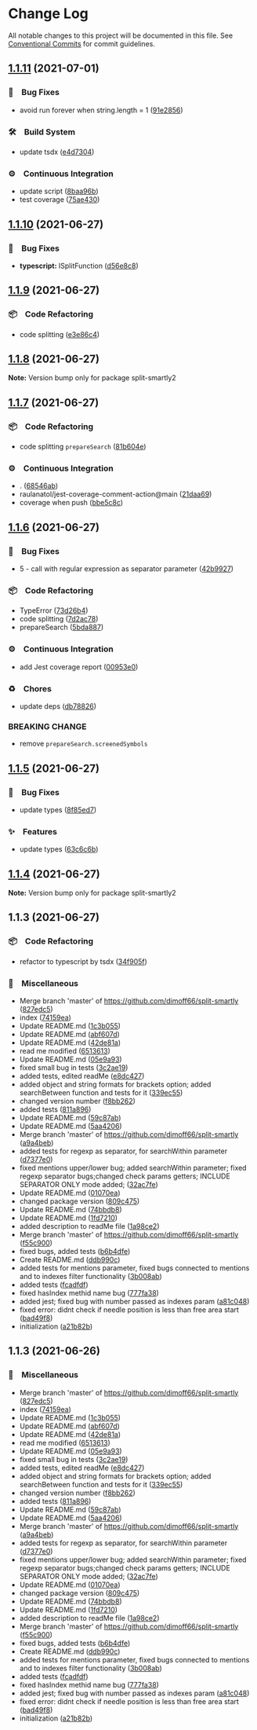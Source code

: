 # Change Log

All notable changes to this project will be documented in this file.
See [Conventional Commits](https://conventionalcommits.org) for commit guidelines.

## [1.1.11](https://github.com/bluelovers/split-smartly/compare/split-smartly2@1.1.10...split-smartly2@1.1.11) (2021-07-01)


### 🐛　Bug Fixes

* avoid run forever when string.length = 1 ([91e2856](https://github.com/bluelovers/split-smartly/commit/91e2856556d5203b4a71186caf1acc855ba3776c))


### 🛠　Build System

* update tsdx ([e4d7304](https://github.com/bluelovers/split-smartly/commit/e4d7304f6a74b61e7c7c2c34b0b3a8d003f7b247))


### ⚙️　Continuous Integration

* update script ([8baa96b](https://github.com/bluelovers/split-smartly/commit/8baa96bfbd93fe5ef07e61a61ee57345122ea7c0))
* test coverage ([75ae430](https://github.com/bluelovers/split-smartly/commit/75ae430f7e1253e349ca4c345b696fb96253c19c))





## [1.1.10](https://github.com/bluelovers/split-smartly/compare/split-smartly2@1.1.9...split-smartly2@1.1.10) (2021-06-27)


### 🐛　Bug Fixes

* **typescript:** ISplitFunction ([d56e8c8](https://github.com/bluelovers/split-smartly/commit/d56e8c81fd7fcf426cf457008388317f43879c4b))





## [1.1.9](https://github.com/bluelovers/split-smartly/compare/split-smartly2@1.1.8...split-smartly2@1.1.9) (2021-06-27)


### 📦　Code Refactoring

* code splitting ([e3e86c4](https://github.com/bluelovers/split-smartly/commit/e3e86c4bec487be949327c71e8ea130d95cd6533))





## [1.1.8](https://github.com/bluelovers/split-smartly/compare/split-smartly2@1.1.7...split-smartly2@1.1.8) (2021-06-27)

**Note:** Version bump only for package split-smartly2





## [1.1.7](https://github.com/bluelovers/split-smartly/compare/split-smartly2@1.1.6...split-smartly2@1.1.7) (2021-06-27)


### 📦　Code Refactoring

* code splitting `prepareSearch` ([81b604e](https://github.com/bluelovers/split-smartly/commit/81b604efb787df989bb0b8ac16060a25051276d9))


### ⚙️　Continuous Integration

* . ([68546ab](https://github.com/bluelovers/split-smartly/commit/68546abe6fecbc4b3cd32603ad8f342cb66e7c97))
* raulanatol/jest-coverage-comment-action@main ([21daa69](https://github.com/bluelovers/split-smartly/commit/21daa69e6db5ca12cd8c32d83588a356893a4ca1))
* coverage when push ([bbe5c8c](https://github.com/bluelovers/split-smartly/commit/bbe5c8cbaaac3d6e0aa099320289395781f55117))





## [1.1.6](https://github.com/bluelovers/split-smartly/compare/split-smartly2@1.1.5...split-smartly2@1.1.6) (2021-06-27)


### 🐛　Bug Fixes

* 5 - call with regular expression as separator parameter ([42b9927](https://github.com/bluelovers/split-smartly/commit/42b9927099b3a66d2c0c6ba8e31dec7deab226d3))


### 📦　Code Refactoring

* TypeError ([73d26b4](https://github.com/bluelovers/split-smartly/commit/73d26b41329f82af92cfb1fb15c46013f38b0c78))
* code splitting ([7d2ac78](https://github.com/bluelovers/split-smartly/commit/7d2ac78563ae965845f644c855da9c1569382f2c))
* prepareSearch ([5bda887](https://github.com/bluelovers/split-smartly/commit/5bda8875b76d1eb54950d0f9af956ff68ad6a47a))


### ⚙️　Continuous Integration

* add Jest coverage report ([00953e0](https://github.com/bluelovers/split-smartly/commit/00953e0f6d2b8d016ae0d6ae5a175b7f0ed4f4d0))


### ♻️　Chores

* update deps ([db78826](https://github.com/bluelovers/split-smartly/commit/db788261402197056a7266f939bbd4cee2a21aaf))


### BREAKING CHANGE

* remove `prepareSearch.screenedSymbols`





## [1.1.5](https://github.com/bluelovers/split-smartly/compare/split-smartly2@1.1.4...split-smartly2@1.1.5) (2021-06-27)


### 🐛　Bug Fixes

* update types ([8f85ed7](https://github.com/bluelovers/split-smartly/commit/8f85ed70bd3a71a86719a1b1f84c56a691a7434a))


### ✨　Features

* update types ([63c6c6b](https://github.com/bluelovers/split-smartly/commit/63c6c6b53b9eec479597f6cc6be704ccb4e73d53))





## [1.1.4](https://github.com/bluelovers/split-smartly/compare/split-smartly2@1.1.3...split-smartly2@1.1.4) (2021-06-27)

**Note:** Version bump only for package split-smartly2





## 1.1.3 (2021-06-27)


### 📦　Code Refactoring

* refactor to typescript by tsdx ([34f905f](https://github.com/dimoff66/split-smartly/commit/34f905f93302bccf092f1a0a6986e3ddc93422aa))


### 🔖　Miscellaneous

* Merge branch 'master' of https://github.com/dimoff66/split-smartly ([827edc5](https://github.com/dimoff66/split-smartly/commit/827edc5e180978f63d26a248fc36deb89578cbc1))
* index ([74159ea](https://github.com/dimoff66/split-smartly/commit/74159ead973a2d69cbd08e16fe73debfddaced04))
* Update README.md ([1c3b055](https://github.com/dimoff66/split-smartly/commit/1c3b055c1ce65b4d1e9af70a05935a387c8b434e))
* Update README.md ([abf607d](https://github.com/dimoff66/split-smartly/commit/abf607ddfa1a903391b9e836d2f9bfba5eda1790))
* Update README.md ([42de81a](https://github.com/dimoff66/split-smartly/commit/42de81adc321b4a9df0b0955afa6552f677aea26))
* read me modified ([6513613](https://github.com/dimoff66/split-smartly/commit/65136137623f3d55af9806d5a329aae6d274028f))
* Update README.md ([05e9a93](https://github.com/dimoff66/split-smartly/commit/05e9a93deb05e2fd37402b84a1d639183b0b436d))
* fixed small bug in tests ([3c2ae19](https://github.com/dimoff66/split-smartly/commit/3c2ae19374358467583de768c1f4baee107e5107))
* added tests, edited readMe ([e8dc427](https://github.com/dimoff66/split-smartly/commit/e8dc42763b786352a6b1e8ebbc7d660c9f87d633))
* added object and string formats for brackets option; added searchBetween function and tests for it ([339ec55](https://github.com/dimoff66/split-smartly/commit/339ec5593d3158bc80383b7da623c5f432e387ba))
* changed version number ([f8bb262](https://github.com/dimoff66/split-smartly/commit/f8bb262cca62d1667b6f390ba0ee05c098edf85e))
* added tests ([811a896](https://github.com/dimoff66/split-smartly/commit/811a89644ad0d3de02c7029c3aaf0fbb66dd4d24))
* Update README.md ([59c87ab](https://github.com/dimoff66/split-smartly/commit/59c87abf585ee5046868942b24d457d707eb6d2c))
* Update README.md ([5aa4206](https://github.com/dimoff66/split-smartly/commit/5aa4206f3b38a053438f305639980d816c0a544a))
* Merge branch 'master' of https://github.com/dimoff66/split-smartly ([a9a4beb](https://github.com/dimoff66/split-smartly/commit/a9a4beb4a3118a5ed6cd1099cfcf70da891260bc))
* added tests for regexp as separator, for searchWithin parameter ([d7377e0](https://github.com/dimoff66/split-smartly/commit/d7377e05ad79fbc7c716620bd6dcdafc091c7859))
* fixed mentions upper/lower bug; added searchWithin parameter; fixed regexp separator bugs;changed check params getters; INCLUDE SEPARATOR ONLY mode added; ([32ac7fe](https://github.com/dimoff66/split-smartly/commit/32ac7fe6bc91a44913f3839fed2598fa89b7ce34))
* Update README.md ([01070ea](https://github.com/dimoff66/split-smartly/commit/01070eaa8829257f797baf25cac15cde2901de5c))
* changed package version ([809c475](https://github.com/dimoff66/split-smartly/commit/809c47533c25cdf867ec3aa5cf9a8d3ff406967a))
* Update README.md ([74bbdb8](https://github.com/dimoff66/split-smartly/commit/74bbdb82abe2c4c475d685fddb2de3d279834961))
* Update README.md ([1fd7210](https://github.com/dimoff66/split-smartly/commit/1fd72103b1aaecdcbfc5bb4e2d5ad8c1be14007c))
* added description to readMe file ([1a98ce2](https://github.com/dimoff66/split-smartly/commit/1a98ce27e772c9640497c6f375ac76c386601ca7))
* Merge branch 'master' of https://github.com/dimoff66/split-smartly ([f55c900](https://github.com/dimoff66/split-smartly/commit/f55c900fe019ac449e8eda6ffa0adb8a3abbf018))
* fixed bugs, added tests ([b6b4dfe](https://github.com/dimoff66/split-smartly/commit/b6b4dfe6833f1b3bfa8238ff0460edd9d09dd954))
* Create README.md ([ddb990c](https://github.com/dimoff66/split-smartly/commit/ddb990c22f60c53e9b3ec37da239948089e83b10))
* added tests for mentions parameter, fixed bugs connected to mentions and to indexes filter functionality ([3b008ab](https://github.com/dimoff66/split-smartly/commit/3b008ab8d3bf7db0f637e7d44b8ec6287b0c91d5))
* added tests ([fcadfdf](https://github.com/dimoff66/split-smartly/commit/fcadfdf2b4c1003ece3405ed0f6ab8d32d1a37a1))
* fixed hasIndex methid name bug ([777fa38](https://github.com/dimoff66/split-smartly/commit/777fa3859fd156cac173bc8a2836d4529157a934))
* added jest; fixed bug with number passed as indexes param ([a81c048](https://github.com/dimoff66/split-smartly/commit/a81c048396ec3b84d37d716da5386961bbd1f366))
* fixed error: didnt check if needle position is less than free area start ([bad49f8](https://github.com/dimoff66/split-smartly/commit/bad49f84375ea4295647a16bd9ee10acd1b18ad6))
* initialization ([a21b82b](https://github.com/dimoff66/split-smartly/commit/a21b82b27d5cbc9a1887e245391b603114ace3f3))





## 1.1.3 (2021-06-26)


### 🔖　Miscellaneous

* Merge branch 'master' of https://github.com/dimoff66/split-smartly ([827edc5](https://github.com/dimoff66/split-smartly/commit/827edc5e180978f63d26a248fc36deb89578cbc1))
* index ([74159ea](https://github.com/dimoff66/split-smartly/commit/74159ead973a2d69cbd08e16fe73debfddaced04))
* Update README.md ([1c3b055](https://github.com/dimoff66/split-smartly/commit/1c3b055c1ce65b4d1e9af70a05935a387c8b434e))
* Update README.md ([abf607d](https://github.com/dimoff66/split-smartly/commit/abf607ddfa1a903391b9e836d2f9bfba5eda1790))
* Update README.md ([42de81a](https://github.com/dimoff66/split-smartly/commit/42de81adc321b4a9df0b0955afa6552f677aea26))
* read me modified ([6513613](https://github.com/dimoff66/split-smartly/commit/65136137623f3d55af9806d5a329aae6d274028f))
* Update README.md ([05e9a93](https://github.com/dimoff66/split-smartly/commit/05e9a93deb05e2fd37402b84a1d639183b0b436d))
* fixed small bug in tests ([3c2ae19](https://github.com/dimoff66/split-smartly/commit/3c2ae19374358467583de768c1f4baee107e5107))
* added tests, edited readMe ([e8dc427](https://github.com/dimoff66/split-smartly/commit/e8dc42763b786352a6b1e8ebbc7d660c9f87d633))
* added object and string formats for brackets option; added searchBetween function and tests for it ([339ec55](https://github.com/dimoff66/split-smartly/commit/339ec5593d3158bc80383b7da623c5f432e387ba))
* changed version number ([f8bb262](https://github.com/dimoff66/split-smartly/commit/f8bb262cca62d1667b6f390ba0ee05c098edf85e))
* added tests ([811a896](https://github.com/dimoff66/split-smartly/commit/811a89644ad0d3de02c7029c3aaf0fbb66dd4d24))
* Update README.md ([59c87ab](https://github.com/dimoff66/split-smartly/commit/59c87abf585ee5046868942b24d457d707eb6d2c))
* Update README.md ([5aa4206](https://github.com/dimoff66/split-smartly/commit/5aa4206f3b38a053438f305639980d816c0a544a))
* Merge branch 'master' of https://github.com/dimoff66/split-smartly ([a9a4beb](https://github.com/dimoff66/split-smartly/commit/a9a4beb4a3118a5ed6cd1099cfcf70da891260bc))
* added tests for regexp as separator, for searchWithin parameter ([d7377e0](https://github.com/dimoff66/split-smartly/commit/d7377e05ad79fbc7c716620bd6dcdafc091c7859))
* fixed mentions upper/lower bug; added searchWithin parameter; fixed regexp separator bugs;changed check params getters; INCLUDE SEPARATOR ONLY mode added; ([32ac7fe](https://github.com/dimoff66/split-smartly/commit/32ac7fe6bc91a44913f3839fed2598fa89b7ce34))
* Update README.md ([01070ea](https://github.com/dimoff66/split-smartly/commit/01070eaa8829257f797baf25cac15cde2901de5c))
* changed package version ([809c475](https://github.com/dimoff66/split-smartly/commit/809c47533c25cdf867ec3aa5cf9a8d3ff406967a))
* Update README.md ([74bbdb8](https://github.com/dimoff66/split-smartly/commit/74bbdb82abe2c4c475d685fddb2de3d279834961))
* Update README.md ([1fd7210](https://github.com/dimoff66/split-smartly/commit/1fd72103b1aaecdcbfc5bb4e2d5ad8c1be14007c))
* added description to readMe file ([1a98ce2](https://github.com/dimoff66/split-smartly/commit/1a98ce27e772c9640497c6f375ac76c386601ca7))
* Merge branch 'master' of https://github.com/dimoff66/split-smartly ([f55c900](https://github.com/dimoff66/split-smartly/commit/f55c900fe019ac449e8eda6ffa0adb8a3abbf018))
* fixed bugs, added tests ([b6b4dfe](https://github.com/dimoff66/split-smartly/commit/b6b4dfe6833f1b3bfa8238ff0460edd9d09dd954))
* Create README.md ([ddb990c](https://github.com/dimoff66/split-smartly/commit/ddb990c22f60c53e9b3ec37da239948089e83b10))
* added tests for mentions parameter, fixed bugs connected to mentions and to indexes filter functionality ([3b008ab](https://github.com/dimoff66/split-smartly/commit/3b008ab8d3bf7db0f637e7d44b8ec6287b0c91d5))
* added tests ([fcadfdf](https://github.com/dimoff66/split-smartly/commit/fcadfdf2b4c1003ece3405ed0f6ab8d32d1a37a1))
* fixed hasIndex methid name bug ([777fa38](https://github.com/dimoff66/split-smartly/commit/777fa3859fd156cac173bc8a2836d4529157a934))
* added jest; fixed bug with number passed as indexes param ([a81c048](https://github.com/dimoff66/split-smartly/commit/a81c048396ec3b84d37d716da5386961bbd1f366))
* fixed error: didnt check if needle position is less than free area start ([bad49f8](https://github.com/dimoff66/split-smartly/commit/bad49f84375ea4295647a16bd9ee10acd1b18ad6))
* initialization ([a21b82b](https://github.com/dimoff66/split-smartly/commit/a21b82b27d5cbc9a1887e245391b603114ace3f3))
